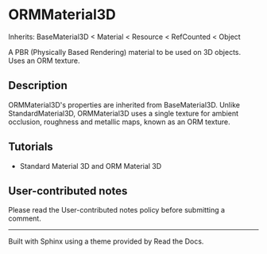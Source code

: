 # ORMMaterial3D

Inherits: BaseMaterial3D < Material < Resource < RefCounted < Object

A PBR (Physically Based Rendering) material to be used on 3D objects. Uses an
ORM texture.

## Description

ORMMaterial3D's properties are inherited from BaseMaterial3D. Unlike
StandardMaterial3D, ORMMaterial3D uses a single texture for ambient occlusion,
roughness and metallic maps, known as an ORM texture.

## Tutorials

  * Standard Material 3D and ORM Material 3D

## User-contributed notes

Please read the User-contributed notes policy before submitting a comment.

* * *

Built with Sphinx using a theme provided by Read the Docs.


